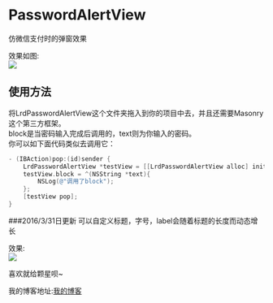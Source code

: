# PasswordAlertView

仿微信支付时的弹窗效果

效果如图:<br>
![](http://lrdup888.qiniudn.com/%E5%BE%AE%E4%BF%A1%E6%94%AF%E4%BB%98%E5%BC%B9%E7%AA%97%E6%95%88%E6%9E%9C.gif)

## 使用方法
将LrdPasswordAlertView这个文件夹拖入到你的项目中去，并且还需要Masonry这个第三方框架。<br>
block是当密码输入完成后调用的，text则为你输入的密码。<br>
你可以如下面代码类似去调用它：
```Objective-C
- (IBAction)pop:(id)sender {
    LrdPasswordAlertView *testView = [[LrdPasswordAlertView alloc] initWithFrame:self.view.bounds];
    testView.block = ^(NSString *text){
        NSLog(@"调用了block");
    };
    [testView pop];
}
```

###2016/3/31日更新
可以自定义标题，字号，label会随着标题的长度而动态增长

效果:<br>
![](http://lrdup888.qiniudn.com/%E6%A0%87%E9%A2%98%E5%8A%A8%E6%80%81%E5%A2%9E%E9%95%BF.gif)

喜欢就给颗星呗~ 

我的博客地址:[我的博客](http://www.lrdup.net "键盘上的舞者")
